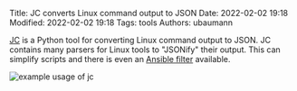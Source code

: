 Title: JC converts Linux command output to JSON
Date: 2022-02-02 19:18
Modified: 2022-02-02 19:18
Tags: tools
Authors: ubaumann


[JC](https://github.com/kellyjonbrazil/jc) is a Python tool for converting Linux command output to JSON. JC contains many parsers for Linux tools to "JSONify" their output. This can simplify scripts and there is even an [Ansible filter](https://docs.ansible.com/ansible/latest/collections/community/general/jc_filter.html#ansible-collections-community-general-jc-filter) available.


![example usage of jc]({static}/images/202202_jc.jpg)
